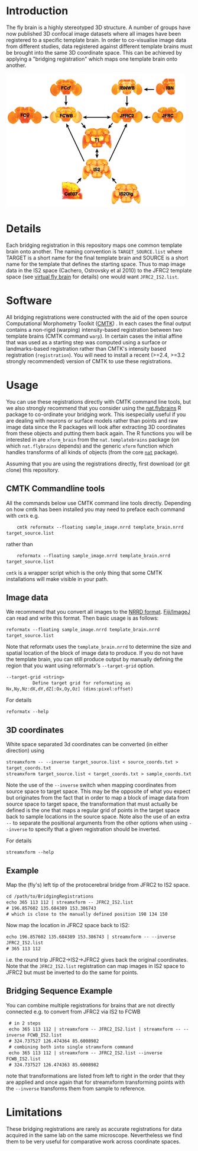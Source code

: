 Introduction
============
The fly brain is a highly stereotyped 3D structure.  A number of groups have now published 3D confocal image datasets where all images have been registered to a specific template brain. In order to co-visualise image data from different studies, data registered against different template brains must be brought into the same 3D coordinate space. This can be achieved by applying a "bridging registration" which maps one template brain onto another.

![bridgingregistrations](doc/brains_and_bridges_lowres.png)

Details
=======
Each bridging registration in this repository maps one common template brain onto another. The naming convention is `TARGET_SOURCE.list` where TARGET is a short name for the final template brain and SOURCE is a short name for the template that defines the starting space. Thus to map image data in the IS2 space (Cachero, Ostrovsky et al 2010) to the JFRC2 template space (see [virtual fly brain](http://www.virtualflybrain.org) for details) one would want `JFRC2_IS2.list`. 

Software
========
All bridging registrations were constructed with the aid of the open source Computational Morphometry Toolkit ([CMTK](http://www.nitrc.org/projects/cmtk/)) . In each cases the final output contains a non-rigid (warping) intensity-based registration between two template brains (CMTK command `warp`). In certain cases the initial affine that was used as a starting step was computed using a surface or landmarks-based registration rather than CMTK's intensity based registration (`registration`).  You will need to install a recent (>=2.4, >=3.2 strongly recommended) version of CMTK to use these registrations.

Usage
=====

You can use these registrations directly with CMTK command line tools, but we
also strongly recommend that you consider using the [nat.flybrains](https://github.com/jefferislab/nat.flybrains)
R package to co-ordinate your bridging work. This isespecially useful if you are dealing with neurons or surface models
rather than points and raw image data since the R packages will look after extracting 3D coordinates
from these objects and putting them back again. The R functions you will be interested in are `xform_brain`
from the `nat.templatebrains` package (on which `nat.flybrains` depends) and the generic `xform` function
which handles transforms of all kinds of objects (from the core [`nat`](https://github.com/jefferis/nat) package).

Assuming that you are using the registrations directly, first download (or git clone) this repository. 

CMTK Commandline tools
----------------------

All the commands below use CMTK command line tools directly. Depending on how cmtk has been installed
you may need to preface each command with `cmtk` e.g.

```
    cmtk reformatx --floating sample_image.nrrd template_brain.nrrd target_source.list
```
rather than

```
    reformatx --floating sample_image.nrrd template_brain.nrrd target_source.list
```

`cmtk` is a wrapper script which is the only thing that some CMTK installations will make visible in your path.

Image data
----------

We recommend that you convert all images to the [NRRD format](http://teem.sourceforge.net/nrrd/). [Fiji/ImageJ](http://fiji.sc) can read and write this format. Then basic usage is as follows:

    reformatx --floating sample_image.nrrd template_brain.nrrd target_source.list

Note that reformatx uses the `template_brain.nrrd` to determine the size and spatial location of the block of image data to produce. If you do not have the template brain, you can still produce output by manually defining the region that you want using reformatx's `--target-grid` option. 

    --target-grid <string>
              Define target grid for reformating as Nx,Ny,Nz:dX,dY,dZ[:Ox,Oy,Oz] (dims:pixel:offset)

For details

    reformatx --help

3D coordinates
--------------

White space separated 3d coordinates can be converted (in either direction) using 

    streamxform -- --inverse target_source.list < source_coords.txt > target_coords.txt
    streamxform target_source.list < target_coords.txt > sample_coords.txt

Note the use of the `--inverse` switch when mapping coordinates from source space to target space. This may be the opposite of what you expect but originates from the fact that in order to map a block of image data from source space to target space, the transformation that must actually be defined is the one that maps a regular grid of points in the target space back to sample locations in the source space. Note also the use of an extra `--` to separate the positional arguments from the other options when using `--inverse` to specify that a given registration should be inverted.

For details

    streamxform --help

Example
-------
Map the (fly's) left tip of the protocerebral bridge from JFRC2 to IS2 space.

    cd /path/to/BridgingRegistrations
    echo 365 113 112 | streamxform -- JFRC2_IS2.list
    # 196.857602 135.684389 153.386743 
    # which is close to the manually defined position 198 134 150

Now map the location in JFRC2 space back to IS2:

    echo 196.857602 135.684389 153.386743 | streamxform -- --inverse JFRC2_IS2.list
    # 365 113 112

i.e. the round trip JFRC2->IS2->JFRC2 gives back the original coordinates. Note that the `JFRC2_IS2.list` registration can map images in IS2 space to JFRC2 but must be inverted to do the same for points. 

Bridging Sequence Example
-------------------------
You can combine multiple registrations for brains that are not directly connected e.g. to convert from JFRC2 via IS2 to FCWB

     # in 2 steps
     echo 365 113 112 | streamxform -- JFRC2_IS2.list | streamxform -- --inverse FCWB_IS2.list
     # 324.737527 126.474364 85.6008982
     # combining both into single stramxform command
     echo 365 113 112 | streamxform -- JFRC2_IS2.list --inverse FCWB_IS2.list 
     # 324.737527 126.474363 85.6008982 

note that transformations are listed from left to right in the order that they are applied and once again that for streamxform transforming points with the `--inverse` transforms them from sample to reference.

Limitations
===========
These bridging registrations are rarely as accurate registrations for data acquired in the same lab on the same microscope. Nevertheless we find them to be very useful for comparative work across coordinate spaces.
